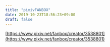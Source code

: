 ```yaml
---
title: "pixivFANBOX"
date: 2019-10-23T18:56:23+09:00
draft: false
---
```


[https://www.pixiv.net/fanbox/creator/3538801](https://www.pixiv.net/fanbox/creator/3538801)